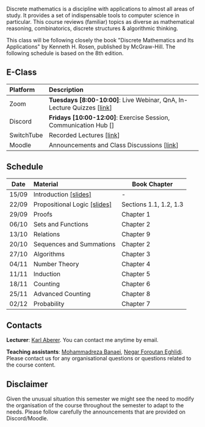 Discrete mathematics is a discipline with applications to almost all areas of study. It provides a set of indispensable tools to computer science in particular. This course reviews (familiar) topics as diverse as mathematical reasoning, combinatorics, discrete structures & algorithmic thinking.

This class will be following closely the book "Discrete Mathematics and Its Applications" by Kenneth H. Rosen, published by McGraw-Hill. The following schedule is based on the 8th edition.


## E-Class

| Platform | Description  |
|:---------|:-----------|
Zoom | **Tuesdays [8:00-10:00]**: Live Webinar, QnA, In-Lecture Quizzes [[link](https://epfl.zoom.us/j/93750354361)] |
Discord |  **Fridays [10:00-12:00]**: Exercise Session, Communication Hub [] |
SwitchTube | Recorded Lectures [[link](https://tube.switch.ch/channels/355bebaa)]|
Moodle | Announcements and Class Discussions [[link](https://moodle.epfl.ch/course/view.php?id=16329)]|


## Schedule

| Date      |  Material                                 | Book Chapter           |
|:---------:|:------------------------------------------|------------------------|
| 15/09     |  Introduction [[slides]][1p]              |        -               | 
| 22/09     |  Propositional Logic [[slides]][2p]       | Sections 1.1, 1.2, 1.3 |
| 29/09     |  Proofs                                   | Chapter 1              |
| 06/10     |  Sets and Functions                       | Chapter 2              |
| 13/10     |  Relations                                | Chapter 9              |
| 20/10     |  Sequences and Summations                 | Chapter 2              |
| 27/10     |  Algorithms                               | Chapter 3              |
| 04/11     |  Number Theory                            | Chapter 4              |
| 11/11     |  Induction                                | Chapter 5              |
| 18/11     |  Counting                                 | Chapter 6              |  
| 25/11     |  Advanced Counting                        | Chapter 8              |
| 02/12     |  Probability                              | Chapter 7              |


## Contacts

**Lecturer**: [Karl Aberer](http://lsir.epfl.ch/aberer).
You can contact me anytime by email.

**Teaching assistants**: [Mohammadreza Banaei](mohammadreza.banaei@epfl.ch), [Negar Foroutan Eghlidi](https://people.epfl.ch/negar.foroutan).
Please contact us for any organisational questions or questions related to the course content.

## Disclaimer

Given the unusual situation this semester we might see the need to modify the organisation of the course throughout the semester to adapt to the needs. Please follow carefully the announcements that are provided on Discord/Moodle.



[1p]: https://github.com/LSIR/AICC-I/blob/master/Lectures/Week%200
[2p]: https://github.com/LSIR/AICC-I/blob/master/Lectures/Week%201
